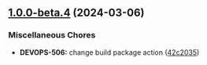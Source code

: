 ## [1.0.0-beta.4](https://github.com/frontkom/block-react-parser/compare/v1.0.0-beta.3...v1.0.0-beta.4) (2024-03-06)


### Miscellaneous Chores

* **DEVOPS-506:** change build package action ([42c2035](https://github.com/frontkom/block-react-parser/commit/42c20356a96a6f664f46b4946bddf70a2838d8e0))

